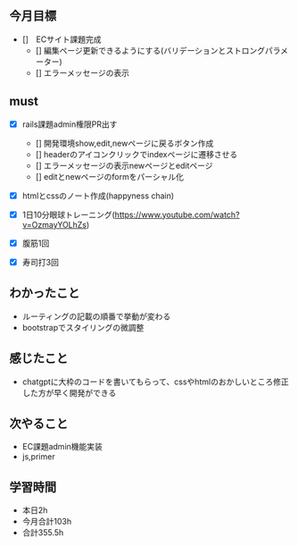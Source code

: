 
## 今月目標
- []　ECサイト課題完成 
  - [] 編集ページ更新できるようにする(バリデーションとストロングパラメーター)
  - [] エラーメッセージの表示



## must
- [x] rails課題admin権限PR出す
  - [] 開発環境show,edit,newページに戻るボタン作成
  - [] headerのアイコンクリックでindexページに遷移させる
  - [] エラーメッセージの表示newページとeditページ
  - [] editとnewページのformをパーシャル化
- [x] htmlとcssのノート作成(happyness chain)
  
- [x] 1日10分眼球トレーニング(https://www.youtube.com/watch?v=OzmayYOLhZs)
- [x] 腹筋1回
- [x] 寿司打3回

## わかったこと
- ルーティングの記載の順番で挙動が変わる
- bootstrapでスタイリングの微調整


## 感じたこと
- chatgptに大枠のコードを書いてもらって、cssやhtmlのおかしいところ修正した方が早く開発ができる
  


  

## 次やること
  - EC課題admin機能実装
  - js,primer

  

 

## 学習時間
  - 本日2h
  - 今月合計103h
  - 合計355.5h
